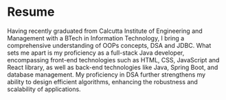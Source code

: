 # Resume
Having recently graduated from Calcutta Institute of Engineering 
and Management with a BTech in Information Technology, I bring a 
comprehensive understanding of OOPs concepts, DSA and JDBC. 
What sets me apart is my proficiency as a full-stack Java developer, 
encompassing front-end technologies such as HTML, CSS, 
JavaScript and React library, as well as back-end technologies like 
Java, Spring Boot, and database management. My proficiency in 
DSA further strengthens my ability to design efficient algorithms, 
enhancing the robustness and scalability of applications. 
